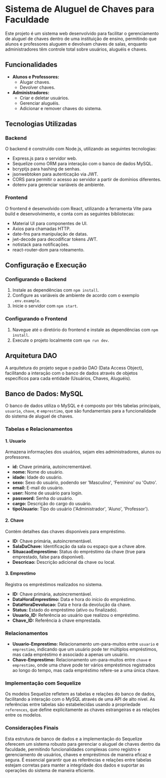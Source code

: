 
# Sistema de Aluguel de Chaves para Faculdade

Este projeto é um sistema web desenvolvido para facilitar o gerenciamento de aluguel de chaves dentro de uma instituição de ensino, permitindo que alunos e professores aluguem e devolvam chaves de salas, enquanto administradores têm controle total sobre usuários, aluguéis e chaves.

## Funcionalidades

- **Alunos e Professores:**
  - Alugar chaves.
  - Devolver chaves.
- **Administradores:**
  - Criar e deletar usuários.
  - Gerenciar aluguéis.
  - Adicionar e remover chaves do sistema.

## Tecnologias Utilizadas

### Backend

O backend é construído com Node.js, utilizando as seguintes tecnologias:

- Express.js para o servidor web.
- Sequelize como ORM para interação com o banco de dados MySQL.
- bcryptjs para hashing de senhas.
- jsonwebtoken para autenticação via JWT.
- CORS para permitir o acesso ao servidor a partir de domínios diferentes.
- dotenv para gerenciar variáveis de ambiente.

### Frontend
O frontend é desenvolvido com React, utilizando a ferramenta Vite para build e desenvolvimento, e conta com as seguintes bibliotecas:

- Material UI para componentes de UI.
- Axios para chamadas HTTP.
- date-fns para manipulação de datas.
- jwt-decode para decodificar tokens JWT.
- notistack para notificações.
- react-router-dom para roteamento.
## Configuração e Execução

### Configurando o Backend

1.  Instale as dependências com `npm install`.
2.  Configure as variáveis de ambiente de acordo com o exemplo `.env.example`.
3.  Inicie o servidor com `npm start`.


### Configurando o Frontend

1.  Navegue até o diretório do frontend e instale as dependências com `npm install`.
2.  Execute o projeto localmente com `npm run dev`.

## Arquitetura DAO

A arquitetura do projeto segue o padrão DAO (Data Access Object), facilitando a interação com o banco de dados através de objetos específicos para cada entidade (Usuários, Chaves, Aluguéis).


## Banco de Dados: MySQL

O banco de dados utiliza o MySQL e é composto por três tabelas principais, `usuario`, `chave`, e `emprestimo`, que são fundamentais para a funcionalidade do sistema de aluguel de chaves.

### Tabelas e Relacionamentos

#### 1. Usuario

Armazena informações dos usuários, sejam eles administradores, alunos ou professores.

-   **id:** Chave primária, autoincrementável.
-   **nome:** Nome do usuário.
-   **idade:** Idade do usuário.
-   **sexo:** Sexo do usuário, podendo ser 'Masculino', 'Feminino' ou 'Outro'.
-   **email:** E-mail do usuário.
-   **user:** Nome de usuário para login.
-   **password:** Senha do usuário.
-   **cargo:** Descrição do cargo do usuário.
-   **tipoUsuario:** Tipo do usuário ('Administrador', 'Aluno', 'Professor').

#### 2. Chave

Contém detalhes das chaves disponíveis para empréstimo.

-   **ID:** Chave primária, autoincrementável.
-   **SalaDaChave:** Identificação da sala ou espaço que a chave abre.
-   **SituacaoEmprestimo:** Status do empréstimo da chave (true para emprestado, false para disponível).
-   **Descricao:** Descrição adicional da chave ou local.

#### 3. Emprestimo

Registra os empréstimos realizados no sistema.

-   **ID:** Chave primária, autoincrementável.
-   **DataHoraEmprestimo:** Data e hora do início do empréstimo.
-   **DataHoraDevolucao:** Data e hora da devolução da chave.
-   **Status:** Estado do empréstimo (ativo ou finalizado).
-   **Usuario_ID:** Referência ao usuário que realizou o empréstimo.
-   **Chave_ID:** Referência à chave emprestada.

### Relacionamentos

-   **Usuario-Emprestimo:** Relacionamento um-para-muitos entre `usuario` e `emprestimo`, indicando que um usuário pode ter múltiplos empréstimos, mas cada empréstimo é associado a apenas um usuário.
-   **Chave-Emprestimo:** Relacionamento um-para-muitos entre `chave` e `emprestimo`, onde uma chave pode ter vários empréstimos registrados ao longo do tempo, mas cada empréstimo refere-se a uma única chave.

### Implementação com Sequelize

Os modelos Sequelize refletem as tabelas e relações do banco de dados, facilitando a interação com o MySQL através de uma API de alto nível. As referências entre tabelas são estabelecidas usando a propriedade `references`, que define explicitamente as chaves estrangeiras e as relações entre os modelos.

### Considerações Finais

Esta estrutura de banco de dados e a implementação do Sequelize oferecem um sistema robusto para gerenciar o aluguel de chaves dentro da faculdade, permitindo funcionalidades complexas como registro e gerenciamento de usuários, chaves e empréstimos de maneira eficaz e segura. É essencial garantir que as referências e relações entre tabelas estejam corretas para manter a integridade dos dados e suportar as operações do sistema de maneira eficiente.

